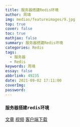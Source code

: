 ```yaml
---
title: 服务器搭建Redis环境
author: 周靖
img: medias/featureimages/9.jpg
top: true
cover: false
toc: true
mathjax: false
summary: 服务器搭建Redis环境
categories: Redis
tags:
  - 服务器
  - Redis
keywords: 周靖
essay: false
abbrlink: 49235
date: 2021-09-02 17:11:00
coverImg:
password:
---
```


### `服务器搭建redis环境`

[文章](https://www.cnblogs.com/leemamas/articles/13508729.html)
[视频](https://www.bilibili.com/video/BV1SC4y147Hm?from=search&seid=16290108678703009915)
[客户端下载](https://www.onlinedown.net/soft/10011313.html)
